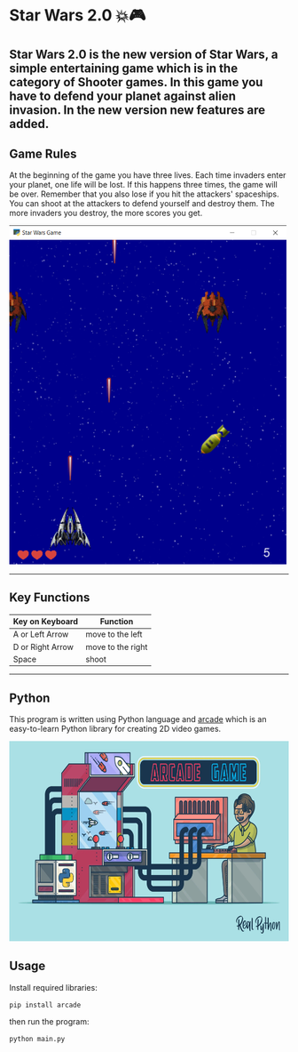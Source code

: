 # Star Wars 2.0 💥🎮

**Star Wars 2.0** is the new version of Star Wars, a simple entertaining game which is in the category of Shooter games. In this game you have to defend your planet against alien invasion. In the new version new features are added.
---
## Game Rules
At the beginning of the game you have three lives. Each time invaders enter your planet, one life will be lost. If this happens three times, the game will be over. Remember that you also lose if you hit the attackers' spaceships. You can shoot at the attackers to defend yourself and destroy them. The more invaders you destroy, the more scores you get.

<img src="pictures/game_screen.png" width="500" height="609.3">

---
## Key Functions
|Key on Keyboard|Function|
|-|-------------------------|
|A or Left Arrow|move to the left|
|D or Right Arrow|move to the right|
|Space|shoot|

---
## Python
This program is written using Python language and [arcade](https://api.arcade.academy/en/latest/) which is an easy-to-learn Python library for creating 2D video games.

<img src="pictures\Arcade-vs-PyGame_Watermarked.webp" width="640" height="360">


## Usage
Install required libraries:
```
pip install arcade
```
then run the program:
```
python main.py
```